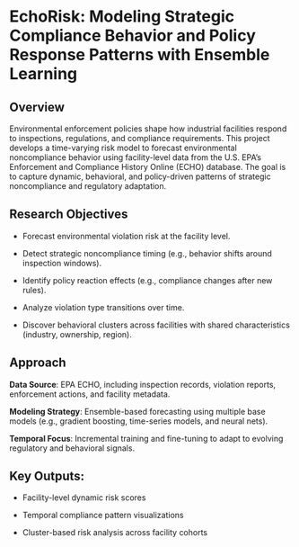 # EchoRisk: Modeling Strategic Compliance Behavior and Policy Response Patterns with Ensemble Learning

## Overview
Environmental enforcement policies shape how industrial facilities respond to inspections, regulations, and compliance requirements. This project develops a time-varying risk model to forecast environmental noncompliance behavior using facility-level data from the U.S. EPA’s Enforcement and Compliance History Online (ECHO) database. The goal is to capture dynamic, behavioral, and policy-driven patterns of strategic noncompliance and regulatory adaptation.

## Research Objectives
- Forecast environmental violation risk at the facility level.
  
- Detect strategic noncompliance timing (e.g., behavior shifts around inspection windows).
  
- Identify policy reaction effects (e.g., compliance changes after new rules).
  
- Analyze violation type transitions over time.
  
- Discover behavioral clusters across facilities with shared characteristics (industry, ownership, region).

## Approach
**Data Source**: EPA ECHO, including inspection records, violation reports, enforcement actions, and facility metadata.

**Modeling Strategy**: Ensemble-based forecasting using multiple base models (e.g., gradient boosting, time-series models, and neural nets).

**Temporal Focus**: Incremental training and fine-tuning to adapt to evolving regulatory and behavioral signals.

## Key Outputs:
- Facility-level dynamic risk scores

- Temporal compliance pattern visualizations

- Cluster-based risk analysis across facility cohorts





